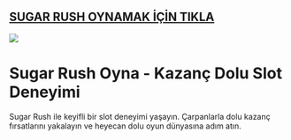 ## <a href="https://bit.ly/3DlkiQZ">SUGAR RUSH OYNAMAK İÇİN TIKLA</a>

<a href="https://bit.ly/3DlkiQZ"><img src="https://s13.gifyu.com/images/SPuTg.gif"></a>

# Sugar Rush Oyna - Kazanç Dolu Slot Deneyimi
Sugar Rush ile keyifli bir slot deneyimi yaşayın. Çarpanlarla dolu kazanç fırsatlarını yakalayın ve heyecan dolu oyun dünyasına adım atın.

